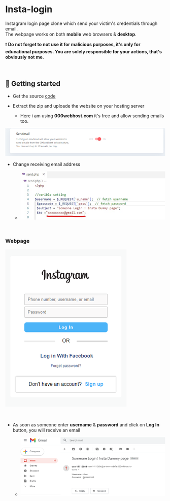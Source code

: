 # Insta-login
Instagram login page clone which send your victim's credentials through email.</br>
The webpage works on both **mobile** web browsers & **desktop**.<br/>


❗ **Do not forget to not use it for malicious purposes, it's only for educational purposes.
You are solely responsible for your actions, that's obviously not me.**<br/>
</br>
</br>

## 🚀 Getting started

* Get the source [code](https://github.com/vexsx/instagram-phishing)

* Extract the zip and uploade the website on your hosting server
  - Here i am using **000webhost.com** it's free and allow sending emails too.

![img](static/images/email-check.png)

* Change receiving email address</br>

  - ![img](static/images/email-php_LI.jpg)
</br>

### Webpage 
![Webpage](static/images/webpage-preview.png)

</br>

* As soon as someone enter **username** & **password** and click on **Log In** button, you will receive an email</br>

  - ![img](static/images/received-email.png)

